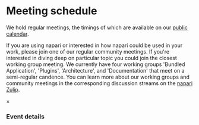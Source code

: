 # Meeting schedule

We hold regular meetings, the timings of which are available on our [public calendar](https://calendar.google.com/calendar/embed?src=c_35r93ec6vtp8smhm7dv5uot0v4%40group.calendar.google.com).

If you are using napari or interested in how napari could be used in your work, please join one of our regular community meetings. If you're interested in diving deep on particular topic you could join the closest working group meeting. We currently have four working groups 'Bundled Application', 'Plugins', 'Architecture', and 'Documentation' that meet on a semi-regular candence. You can learn more about our working groups and community meetings in the corresponding discussion streams on the [napari Zulip](https://napari.zulipchat.com/login/).

<div id='community_calendar'></div>

<div id='timezone'></div>

<div id="myModal" class="modal">
  <!-- Modal content -->
  <div class="modal-content">
    <div class="modal-header">
      <span class="close">&times;</span>
      <h3>Event details</h3>
    </div>
    <div id="details" class="modal-body">
    </div>
  </div>
</div>

<script src='https://cdn.jsdelivr.net/npm/fullcalendar@6.1.9/index.global.min.js'></script>
<script src="https://cdn.jsdelivr.net/npm/@fullcalendar/google-calendar@6.1.9/index.global.min.js"></script>
<script>
  document.getElementById('timezone').innerHTML = "All times shown in "+Intl.DateTimeFormat().resolvedOptions().timeZone+".";
  document.addEventListener('DOMContentLoaded', function () {
    var community_calendar = document.getElementById('community_calendar');
    var calendar = new FullCalendar.Calendar(community_calendar,
    {
      height: 650,
      timeZone: 'local',
      initialView: 'dayGridMonth',
      headerToolbar: {
        left: "prev,next today",
        center: "title",
        right: "dayGridMonth,listWeek",
      },
      googleCalendarApiKey: '{API_KEY}',
      events: {
          googleCalendarId: 'c_35r93ec6vtp8smhm7dv5uot0v4@group.calendar.google.com',
      },
      eventClick: function (info) {
        info.jsEvent.preventDefault();
        var eventObj = info.event;
        // Get the <span> element that closes the modal
        var span = document.getElementsByClassName("close")[0];
        // Get the modal
        var modal = document.getElementById("myModal");
        modal.style.display = "block";
        var eventTitle = eventObj.title.charAt(0).toUpperCase() + eventObj.title.slice(1);
        document.getElementById("details").innerHTML = '<b>' + eventTitle + '</b>' + '<br>' + eventObj.extendedProps.description;
        // When the user clicks on <span> (x), close the modal
        span.onclick = function() {
          modal.style.display = "none";
        }
        // When the user clicks anywhere outside of the modal, close it
        modal.onclick = function(event) {
          if (event.target.id == "myModal") {
            modal.style.display = "none";
          }
        }
        window.addEventListener('keydown', function (event) {
          if (event.key === 'Escape') {
            modal.style.display = 'none'
          }
        })
      },
      eventDisplay: 'block',
    });
    calendar.render();
  });
</script>
